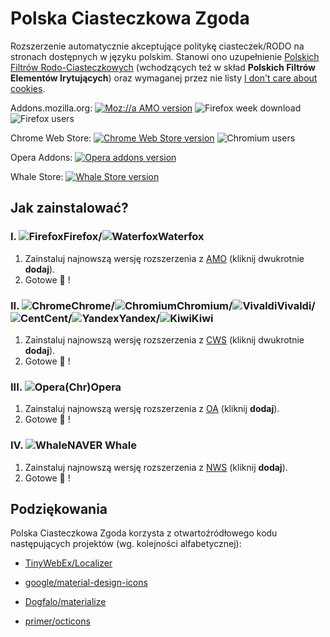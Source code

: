 # Polska Ciasteczkowa Zgoda

Rozszerzenie automatycznie akceptujące politykę ciasteczek/RODO na stronach dostępnych w języku polskim. Stanowi ono uzupełnienie [Polskich Filtrów Rodo-Ciasteczkowych](https://subscribe.adblockplus.org/?location=https://raw.githubusercontent.com/MajkiIT/polish-ads-filter/master/cookies_filters/adblock_cookies.txt&title=Polskie%20Filtry%20RODO-Ciasteczkowe) (wchodzących też w skład **Polskich Filtrów Elementów Irytujących**) oraz wymaganej przez nie listy [I don't care about cookies](https://subscribe.adblockplus.org/?location=https://www.i-dont-care-about-cookies.eu/abp/&title=I%20dont%20care%20about%20cookies).

Addons.mozilla.org: [![Moz://a AMO version](https://img.shields.io/amo/v/polish-cookie-consent.svg?label=AMO "Moz://a AMO version")](https://addons.mozilla.org/pl/firefox/addon/polish-cookie-consent/ "Moz://a AMO version") ![Firefox week download](https://img.shields.io/amo/dw/polish-cookie-consent.svg?label=pobrań "Firefox week download")
![Firefox users](https://img.shields.io/amo/users/polish-cookie-consent.svg?label=użytkowników "Firefox week users")

Chrome Web Store: [![Chrome Web Store version](https://img.shields.io/chrome-web-store/v/bniijddcmabghibaojbkbnngbedopbno.svg?label=CWS "Chrome Web Store version")](https://chrome.google.com/webstore/detail/polish-cookie-consent/bniijddcmabghibaojbkbnngbedopbno?hl=pl "Chrome Web Store version") ![Chromium users](https://img.shields.io/chrome-web-store/users/bniijddcmabghibaojbkbnngbedopbno.svg?label=użytkowników "Chromium users")

Opera Addons: [![Opera addons version](https://img.shields.io/badge/OA-v1.39.1-%23007ec6.svg "Opera addons version")](https://addons.opera.com/pl/extensions/details/polish-cookie-consent/ "Opera addons version")

Whale Store: [![Whale Store version](https://img.shields.io/badge/WS%20🐳%20-v1.41.0-%23007ec6.svg "Whale Store 🐳 version")](https://store.whale.naver.com/detail/micngbppijeajicgilihpkkbkgibmjhb?hl=pl)

## **Jak zainstalować?**
### **I. ![Firefox][Firefox]Firefox/![Waterfox][Waterfox]Waterfox**
1. Zainstaluj najnowszą wersję rozszerzenia z [AMO](https://addons.mozilla.org/pl/firefox/addon/polish-cookie-consent/) (kliknij dwukrotnie **dodaj**).
2. Gotowe :tada: !

### **II. ![Chrome][Chrome]Chrome/![Chromium][Chromium]Chromium/![Vivaldi][Vivaldi]Vivaldi/![Cent][Cent]Cent/![Yandex][Yandex]Yandex/![Kiwi][Kiwi]Kiwi**
1. Zainstaluj najnowszą wersję rozszerzenia z [CWS](https://chrome.google.com/webstore/detail/polish-cookie-consent/bniijddcmabghibaojbkbnngbedopbno) (kliknij dwukrotnie **dodaj**).
2. Gotowe :tada: !

### **III. ![Opera][Opera](Chr)Opera**
1. Zainstaluj najnowszą wersję rozszerzenia z [OA](https://addons.opera.com/pl/extensions/details/polish-cookie-consent/) (kliknij **dodaj**).
2. Gotowe :tada: !

### **IV. ![Whale][Whale]NAVER Whale**
1. Zainstaluj najnowszą wersję rozszerzenia z [NWS](https://store.whale.naver.com/detail/micngbppijeajicgilihpkkbkgibmjhb?hl=pl) (kliknij **dodaj**).
2. Gotowe :tada: !


[Firefox]: https://cdnjs.cloudflare.com/ajax/libs/browser-logos/58.1.3/firefox/firefox_24x24.png "Mozilla Firefox"
[Waterfox]: https://raw.githubusercontent.com/MrAlex94/Waterfox/classic/browser/branding/unofficial/default24.png "Waterfox"
[Chrome]: https://cdnjs.cloudflare.com/ajax/libs/browser-logos/58.1.3/chrome/chrome_24x24.png "Google Chrome"
[Chromium]: https://cdnjs.cloudflare.com/ajax/libs/browser-logos/58.1.3/chromium/chromium_24x24.png "Chromium"
[Vivaldi]: https://cdnjs.cloudflare.com/ajax/libs/browser-logos/58.1.3/vivaldi/vivaldi_24x24.png "Vivaldi"
[Opera]: https://cdnjs.cloudflare.com/ajax/libs/browser-logos/58.1.3/opera/opera_24x24.png "Opera"
[Cent]: https://cdnjs.cloudflare.com/ajax/libs/browser-logos/48.0.4/cent/cent_24x24.png "Cent Browser"
[Yandex]: https://cdnjs.cloudflare.com/ajax/libs/browser-logos/58.1.3/yandex/yandex_24x24.png "Yandex Browser"
[Kiwi]: https://raw.githubusercontent.com/scribblemaniac/browser-logos/41d6542b2d122f5b65d8f259cf5ffbdb3b89831d/src/kiwi/kiwi_24x24.png "Kiwi Browser"
[Whale]: https://i.imgur.com/r8YdC2G.png "NAVER Whale Browser"


## **Podziękowania**

Polska Ciasteczkowa Zgoda korzysta z otwartoźródłowego kodu następujących projektów (wg. kolejności alfabetycznej):

* [TinyWebEx/Localizer](https://github.com/TinyWebEx/Localizer)

* [google/material-design-icons](https://github.com/google/material-design-icons)

* [Dogfalo/materialize](https://github.com/Dogfalo/materialize)

* [primer/octicons](https://github.com/primer/octicons/)
